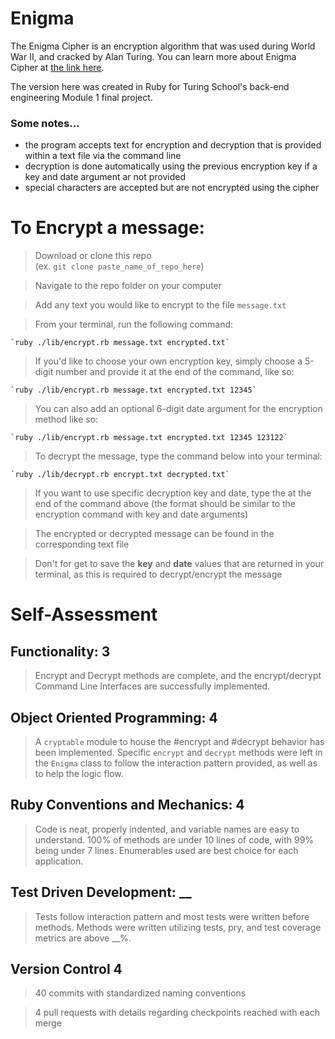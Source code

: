 # Enigma
The Enigma Cipher is an encryption algorithm that was used during World War II, and cracked by Alan Turing. You can learn more about Enigma Cipher at [the link here](https://en.wikipedia.org/wiki/Enigma_machine#:~:text=The%20Enigma%20machine%20is%20a,branches%20of%20the%20German%20military).

The version here was created in Ruby for Turing School's back-end engineering Module 1 final project. 

### Some notes...
- the program accepts text for encryption and decryption that is provided within a text file via the command line 
- decryption is done automatically using the previous encryption key if a key and date argument ar not provided
- special characters are accepted but are not encrypted using the cipher

# To Encrypt a message:  
> Download or clone this repo  
(ex. `git clone paste_name_of_repo_here`)  
  
> Navigate to the repo folder on your computer  
  
> Add any text you would like to encrypt to the file `message.txt`  
  
> From your terminal, run the following command: 

    `ruby ./lib/encrypt.rb message.txt encrypted.txt`  

> If you'd like to choose your own encryption key, simply choose a 5-digit number and provide it at the end of the command, like so: 

    `ruby ./lib/encrypt.rb message.txt encrypted.txt 12345` 

> You can also add an optional 6-digit date argument for the encryption method like so:

    `ruby ./lib/encrypt.rb message.txt encrypted.txt 12345 123122`  
        
> To decrypt the message, type the command below into  your terminal:

    `ruby ./lib/decrypt.rb encrypt.txt decrypted.txt`  
      
> If you want to use specific decryption key and date, type the at the end of the command above (the format should be similar to the encryption command with key and date arguments)  
    
> The encrypted or decrypted message can be found in the corresponding text file  
  
> Don't for get to save the **key** and **date** values that are returned in your terminal, as this is required to decrypt/encrypt the message
   
     
     
# Self-Assessment
## Functionality: 3
> Encrypt and Decrypt methods are complete, and the encrypt/decrypt Command Line Interfaces are successfully implemented.
## Object Oriented Programming: 4
> A `cryptable` module to house the #encrypt and #decrypt behavior has been implemented. Specific `encrypt` and `decrypt` methods were left in the `Enigma` class to follow the interaction pattern provided, as well as to help the logic flow.
## Ruby Conventions and Mechanics: 4
> Code is neat, properly indented, and variable names are easy to understand. 100% of methods are under 10 lines of code, with 99% being under 7 lines. Enumerables used are best choice for each application.
## Test Driven Development: __
> Tests follow interaction pattern and most tests were written before methods. Methods were written utilizing tests, pry, and test coverage metrics are above __%.
## Version Control 4
 > 40 commits with standardized naming conventions  
   
 > 4 pull requests with details regarding checkpoints reached with each merge